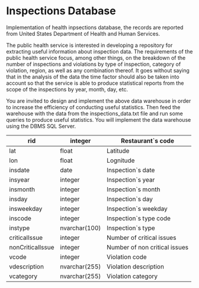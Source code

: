 # Inspections Database
Implementation of health inpsections database, the records are reported from United States Department of Health and Human Services.

The public health service is interested in developing a repository for extracting useful information about inspection data. The requirements of the public health service focus, among other things, on the breakdown of the number of inspections and violations by type of inspection, category of violation, region, as well as any combination thereof. It goes without saying that in the analysis of the data the time factor should also be taken into account so that the service is able to produce statistical reports from the scope of the inspections by year, month, day, etc.

You are invited to design and implement the above data warehouse in order to increase the efficiency of conducting useful statistics. Then feed the warehouse with the data from the inspections_data.txt file and run some queries to produce useful statistics. You will implement the data warehouse using the DBMS SQL Server.

| rid              | integer       | Restaurant`s code             |
|------------------|---------------|-------------------------------|
| lat              | float         | Latitude                      |
| lon              | float         | Lognitude                     |
| insdate          | date          | Inspection`s date             |
| insyear          | integer       | Inspection`s year             |
| insmonth         | integer       | Inspection`s month            |
| insday           | integer       | Inspection`s day              |
| insweekday       | integer       | Inspection`s weekday          |
| inscode          | integer       | Inspection`s type code        |
| instype          | nvarchar(100) | Inspection`s type             |
| criticalIssue    | integer       | Number of critical issues     |
| nonCriticalIssue | integer       | Number of non critical issues |
| vcode            | integer       | Violation code                |
| vdescription     | nvarchar(255) | Violation description         |
| vcategory        | nvarchar(255) | Violation category            |
